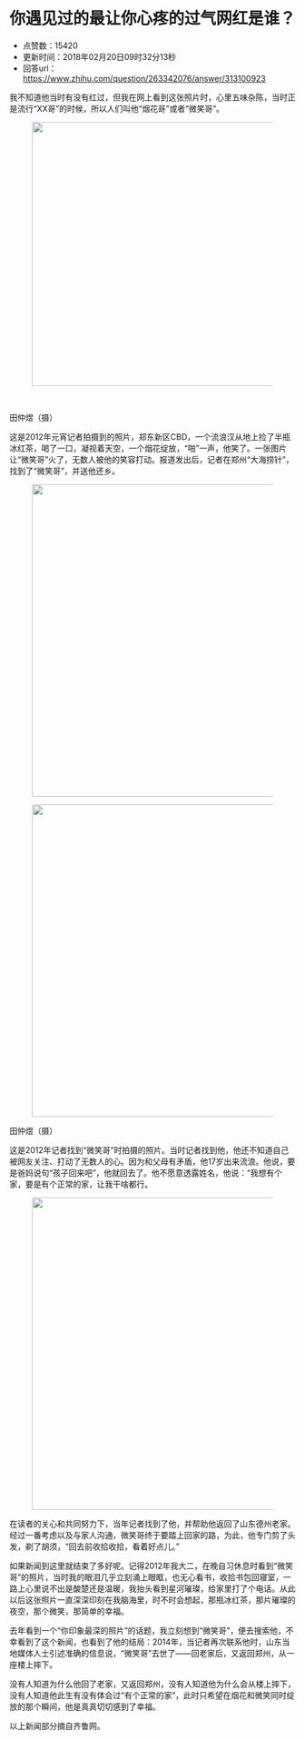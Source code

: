 # 你遇见过的最让你心疼的过气网红是谁？
- 点赞数：15420
- 更新时间：2018年02月20日09时32分13秒
- 回答url：https://www.zhihu.com/question/263342076/answer/313100923
<body>
 <p data-pid="HeWBsO0x">我不知道他当时有没有红过，但我在网上看到这张照片时，心里五味杂陈，当时正是流行“XX哥”的时候，所以人们叫他“烟花哥”或者“微笑哥”。</p>
 <figure>
  <img data-rawheight="321" src="https://pica.zhimg.com/50/v2-496eb8ce2e17a33141c434c048f95477_720w.jpg?source=1940ef5c" data-rawwidth="465" data-original-token="v2-496eb8ce2e17a33141c434c048f95477" class="origin_image zh-lightbox-thumb" width="465" data-original="https://picx.zhimg.com/v2-496eb8ce2e17a33141c434c048f95477_r.jpg?source=1940ef5c">
 </figure>
 <br>
 <p data-pid="NuH_kkPg">田仲煜（摄）</p>
 <p data-pid="kxxyVktG">这是2012年元宵记者拍摄到的照片，郑东新区CBD，一个流浪汉从地上捡了半瓶冰红茶，喝了一口，凝视着天空，一个烟花绽放，“啪”一声，他笑了。一张图片让“微笑哥”火了，无数人被他的笑容打动。报道发出后，记者在郑州“大海捞针”，找到了“微笑哥”，并送他还乡。</p>
 <figure>
  <img data-rawheight="361" src="https://picx.zhimg.com/50/v2-53698479a7be9469003652790191eb50_720w.jpg?source=1940ef5c" data-rawwidth="550" data-original-token="v2-53698479a7be9469003652790191eb50" class="origin_image zh-lightbox-thumb" width="550" data-original="https://picx.zhimg.com/v2-53698479a7be9469003652790191eb50_r.jpg?source=1940ef5c">
 </figure>
 <figure>
  <img data-rawheight="333" src="https://picx.zhimg.com/50/v2-07b48269cbb827e6010649083c68841d_720w.jpg?source=1940ef5c" data-rawwidth="550" data-original-token="v2-07b48269cbb827e6010649083c68841d" class="origin_image zh-lightbox-thumb" width="550" data-original="https://pic1.zhimg.com/v2-07b48269cbb827e6010649083c68841d_r.jpg?source=1940ef5c">
 </figure>
 <p data-pid="fpr4MZOR">田仲煜（摄）</p>
 <p data-pid="MUtclc_1">这是2012年记者找到“微笑哥”时拍摄的照片。当时记者找到他，他还不知道自己被网友关注、打动了无数人的心。因为和父母有矛盾，他17岁出来流浪。他说，要是爸妈说句“孩子回来吧”，他就回去了。他不愿意透露姓名，他说：“我想有个家，要是有个正常的家，让我干啥都行。</p>
 <figure>
  <img data-rawheight="584" src="https://picx.zhimg.com/50/v2-d802ac04a65b6787b5995d22f56823ca_720w.jpg?source=1940ef5c" data-rawwidth="550" data-original-token="v2-d802ac04a65b6787b5995d22f56823ca" class="origin_image zh-lightbox-thumb" width="550" data-original="https://picx.zhimg.com/v2-d802ac04a65b6787b5995d22f56823ca_r.jpg?source=1940ef5c">
 </figure>
 <p data-pid="UrrIRnd6">在读者的关心和共同努力下，当年记者找到了他，并帮助他返回了山东德州老家。经过一番考虑以及与家人沟通，微笑哥终于要踏上回家的路，为此，他专门剪了头发，剃了胡须，“回去前收拾收拾，看着好点儿。”</p>
 <p data-pid="3KoLbzjd">如果新闻到这里就结束了多好呢。记得2012年我大二，在晚自习休息时看到“微笑哥”的照片，当时我的眼泪几乎立刻涌上眼眶，也无心看书，收拾书包回寝室，一路上心里说不出是酸楚还是温暖，我抬头看到星河璀璨，给家里打了个电话。从此以后这张照片一直深深印刻在我脑海里，时不时会想起，那瓶冰红茶，那片璀璨的夜空，那个微笑，那简单的幸福。</p>
 <p data-pid="DkcISNxG">去年看到一个“你印象最深的照片”的话题，我立刻想到“微笑哥”，便去搜索他，不幸看到了这个新闻，也看到了他的结局：2014年，当记者再次联系他时，山东当地媒体人士引述准确的信息说，“微笑哥”去世了——回老家后，又返回郑州，从一座楼上摔下。</p>
 <p data-pid="IYuBsvIE">没有人知道为什么他回了老家，又返回郑州，没有人知道他为什么会从楼上摔下，没有人知道他此生有没有体会过“有个正常的家”，此时只希望在烟花和微笑同时绽放的那个瞬间，他是真真切切感到了幸福。</p>
 <p data-pid="mR8nSJIr">以上新闻部分摘自齐鲁网。</p>
</body>
